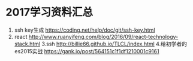 # 2017学习资料汇总

1. ssh key生成
https://coding.net/help/doc/git/ssh-key.html
2. react
http://www.ruanyifeng.com/blog/2016/09/react-technology-stack.html
3.ssh
http://billie66.github.io/TLCL/index.html
4.给初学者的es2015实战
https://gank.io/post/564151c1f1df1210001c9161
